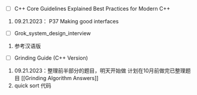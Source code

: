 - [ ] C++ Core Guidelines Explained Best Practices for Modern C++ 
1. 09.21.2023： P37 Making good interfaces   

- [ ] Grok_system_design_interview
1. 参考汉语版

- [ ] Grinding Guide (C++ Version)
1. 09.21.2023：整理前半部分的题目，明天开始做 计划在10月前做完已整理题目
	[[Grinding Algorithm Answers]]
2. quick sort 代码